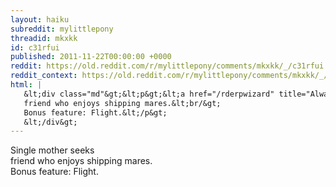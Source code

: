 ```yaml
---
layout: haiku
subreddit: mylittlepony
threadid: mkxkk
id: c31rfui
published: 2011-11-22T00:00:00 +0000
reddit: https://old.reddit.com/r/mylittlepony/comments/mkxkk/_/c31rfui
reddit_context: https://old.reddit.com/r/mylittlepony/comments/mkxkk/_/c31rfui?context=3
html: |
   &lt;div class="md"&gt;&lt;p&gt;&lt;a href="/rderpwizard" title="Always Relevant / Companionship Desiring / Paper Bag Princess"&gt;&lt;/a&gt; Single mother seeks&lt;br/&gt;
   friend who enjoys shipping mares.&lt;br/&gt;
   Bonus feature: Flight.&lt;/p&gt;
   &lt;/div&gt;
---
```


[](/rderpwizard "Always Relevant / Companionship Desiring / Paper Bag Princess") Single mother seeks  
friend who enjoys shipping mares.  
Bonus feature: Flight.